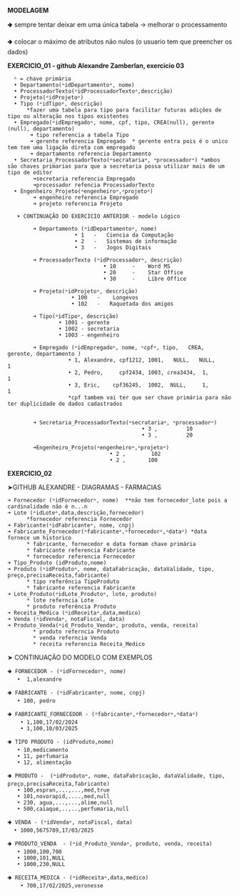 **MODELAGEM**

🢂 sempre tentar deixar em uma única tabela -> melhorar o processamento

🢂 colocar o máximo de atributos não nulos (o usuario tem que preencher os dados)
  
**EXERCICIO_01 - github Alexandre Zamberlan, exercicio 03**
      
      ᐞ = chave primária
      • Departamento(ᐞidDepartamentoᐞ, nome)
      • ProcessadorTexto(ᐞidProcessadorTextoᐞ,descrição)
      • Projeto(ᐞidProjetoᐞ)
      • Tipo (ᐞidTipoᐞ, descrição)
          *fazer uma tabela para tipo para facilitar futuras adiçôes de tipo ou alteração nos tipos existentes
      • Empregado(ᐞidEmpregadoᐞ, nome, cpf, tipo, CREA(null), gerente (null), departamento)  
           ➜ tipo referencia a tabela Tipo
           ➜ gerente referencia Empregado  * gerente entra pois é o unico tem tem uma ligação direta com empregado
           ➜ departamento referencia Departamento
      • Secretaria_ProcessadorTexto(ᐞsecratariaᐞ, ᐞprocessadorᐞ) *ambos são chaves primarias para que a secretaria possa utilizar mais de um tipo de editor
            ➜secretaria referencia Empregado
            ➜processador refencia ProcessadorTexto
      • Engenheiro_Projeto(ᐞengenheiroᐞ,ᐞprojetoᐞ)
            ➜ engenheiro referencia Empregado
            ➜ projeto referencia Projeto

       ➤ CONTINUAÇÃO DO EXERCICIO ANTERIOR - modelo Lógico
   
            ➜ Departamento (ᐞidDepartamentoᐞ, nome)
                         • 1   -   Ciencia da Computação
                         • 2   -   Sistemas de informação
                         • 3   -   Jogos Digitais

            ➜ ProcessadorTexto (ᐞidProcessadorᐞ, descrição)
                                  • 10     -    Word MS
                                  • 20     -    Star Office
                                  • 30     -    Libre Office

            ➜ Projeto(ᐞidProjetoᐞ, descrição)
                        • 100   -    Longevos
                        • 102   -   Raquetada dos amigos

            ➜ Tipo(ᐞidTipoᐞ, descrição)
                    • 1001 - gerente
                    • 1002 - secretaria
                    • 1003 - engenheiro

            ➜ Empregado (ᐞidEmpregadoᐞ, nome, ᐞcpfᐞ, tipo,   CREA,  gerente, departamento ) 
                       • 1, Alexandre, cpf1212, 1001,   NULL,   NULL,     1
                       • 2, Pedro,     cpf2434, 1003, crea3434,  1,       1
                       • 3, Eric,    cpf36245,  1002,  NULL,     1,       1
                       *cpf tambem vai ter que ser chave primária para não ter duplicidade de dados cadastrados


            ➜ Secretaria_ProcessadorTexto(ᐞsecratariaᐞ, ᐞprocessadorᐞ)
                                              • 3 ,         10
                                              • 3 ,         20

            ➜Engenheiro_Projeto(ᐞengenheiroᐞ,ᐞprojetoᐞ)
                                    • 2 ,        102
                                    • 2 ,       100


**EXERCICIO_02**

 ➤GITHUB ALEXANDRE - DIAGRAMAS - FARMACIAS
 
    ➜ Fornecedor (ᐞidFornecedorᐞ, nome)  **não tem fornecedor_lote pois a cardinalidade não é n...n
    ➜ Lote (ᐞidLoteᐞ,data,descrição,fornecedor)
          *fornecedor referencia Fornecedor
    ➜ Fabricante(ᐞidFabricanteᐞ, nome, cnpj)
    ➜ Fabricante_Fornecedor(ᐞfabricanteᐞ,ᐞfornecedorᐞ,ᐞdataᐞ) *data fornece um historico
          * fabricante, fornecedor e data formam chave primária
          * fabricante referencia Fabricante 
          * fornecedor referencia Fornecedor
    ➜ Tipo_Produto (idProduto,nome)
    ➜ Produto (ᐞidProdutoᐞ, nome, dataFabricação, dataValidade, tipo, preço,precisaReceita,fabricante)    
          * tipo referência TipoProduto
          * fabricante referencia Fabricante
    ➜ Lote_Produto(ᐞidLote_Produtoᐞ, lote, produto)
          * lote referncia Lote 
          * produto referência Produto
    ➜ Receita_Medica (ᐞidReceitaᐞ,data,medico)
    ➜ Venda (ᐞidVendaᐞ, notaFiscal, data) 
    ➜ Produto_Venda(ᐞid_Produto_Vendaᐞ, produto, venda, receita)
            * produto referncia Produto
            * venda referncia Venda
            * receita referencia Receita_Medico
            
➤ CONTINUAÇÃO DO MODELO COM EXEMPLOS

    🢂 FORNECEDOR - (ᐞidFornecedorᐞ, nome)
       •  1,alexandre

    🢂 FABRICANTE - (ᐞidFabricanteᐞ, nome, cnpj)
       • 100, pedro

    🢂 FABRICANTE_FORNECEDOR - (ᐞfabricanteᐞ,ᐞfornecedorᐞ,ᐞdataᐞ)
        • 1,100,17/02/2024
        • 1,100,10/03/2025

    🢂 TIPO PRODUTO - (idProduto,nome)
       • 10,medicamento
       • 11, perfumaria
       • 12, alimentação

    🢂 PRODUTO -  (ᐞidProdutoᐞ, nome, dataFabricação, dataValidade, tipo, preço,precisaReceita,fabricante) 
       • 100,espran,...,...,med,true
       • 101,novorapid,....,med,null
       • 230, agua,...,...,alime,null
       • 500,caiaque,..,..,perfumaria,null

    🢂 VENDA - (ᐞidVendaᐞ, notaFiscal, data)
      • 1000,5675789,17/03/2025

    🢂 PRODUTO_VENDA  - (ᐞid_Produto_Vendaᐞ, produto, venda, receita)
       • 1000,100,700
       • 1000,101,NULL
       • 1000,230,NULL

    🢂 RECEITA_MEDICA - (ᐞidReceitaᐞ,data,medico)
        • 700,17/02/2025,veronesse


    
